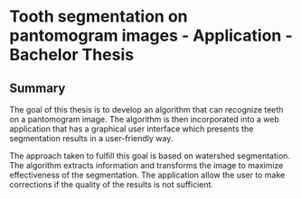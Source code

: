 # Tooth segmentation on pantomogram images - Application - Bachelor Thesis 

## Summary

The goal of this thesis is to develop an algorithm that can recognize teeth on a pantomogram image. The algorithm is then incorporated into a web application that has a graphical user interface which presents the segmentation results in a user-friendly way.

The approach taken to fulfill this goal is based on watershed segmentation. The algorithm extracts information and transforms the image to maximize effectiveness of the segmentation. The application allow the user to make corrections if the quality of the results is not sufficient.

